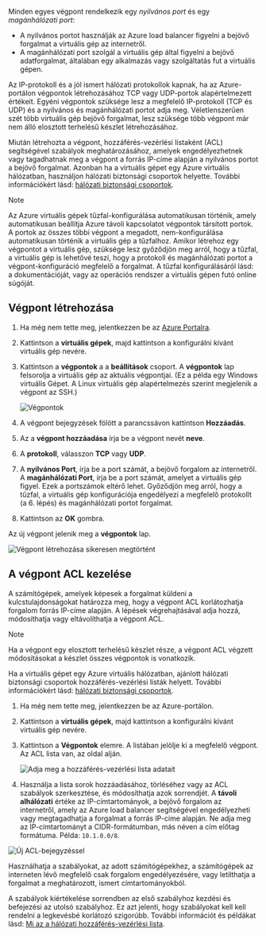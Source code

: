 
Minden egyes végpont rendelkezik egy *nyilvános port* és egy *magánhálózati port*:

* A nyilvános portot használják az Azure load balancer figyelni a bejövő forgalmat a virtuális gép az internetről.
* A magánhálózati port szolgál a virtuális gép által figyelni a bejövő adatforgalmat, általában egy alkalmazás vagy szolgáltatás fut a virtuális gépen.

Az IP-protokoll és a jól ismert hálózati protokollok kapnak, ha az Azure-portálon végpontok létrehozásához TCP vagy UDP-portok alapértelmezett értékeit. Egyéni végpontok szüksége lesz a megfelelő IP-protokoll (TCP és UDP) és a nyilvános és magánhálózati portot adja meg. Véletlenszerűen szét több virtuális gép bejövő forgalmat, lesz szüksége több végpont már nem álló elosztott terhelésű készlet létrehozásához.

Miután létrehozta a végpont, hozzáférés-vezérlési listaként (ACL) segítségével szabályok meghatározásához, amelyek engedélyezhetnek vagy tagadhatnak meg a végpont a forrás IP-címe alapján a nyilvános portot a bejövő forgalmat. Azonban ha a virtuális gépet egy Azure virtuális hálózatban, használjon hálózati biztonsági csoportok helyette. További információkért lásd: [hálózati biztonsági csoportok](../articles/virtual-network/virtual-networks-nsg.md).

> [!NOTE]
> Az Azure virtuális gépek tűzfal-konfigurálása automatikusan történik, amely automatikusan beállítja Azure távoli kapcsolatot végpontok társított portok. A portok az összes többi végpont a megadott, nem-konfigurálása automatikusan történik a virtuális gép a tűzfalhoz. Amikor létrehoz egy végpontot a virtuális gép, szüksége lesz győződjön meg arról, hogy a tűzfal, a virtuális gép is lehetővé teszi, hogy a protokoll és magánhálózati portot a végpont-konfiguráció megfelelő a forgalmat. A tűzfal konfigurálásáról lásd: a dokumentációját, vagy az operációs rendszer a virtuális gépen futó online súgóját.
>
>

## <a name="create-an-endpoint"></a>Végpont létrehozása
1. Ha még nem tette meg, jelentkezzen be az [Azure Portalra](https://portal.azure.com).
2. Kattintson a **virtuális gépek**, majd kattintson a konfigurálni kívánt virtuális gép nevére.
3. Kattintson a **végpontok** a a **beállítások** csoport. A **végpontok** lap felsorolja a virtuális gép az aktuális végpontjai. (Ez a példa egy Windows virtuális Gépet. A Linux virtuális gép alapértelmezés szerint megjelenik a végpont az SSH.)

   <!-- ![Endpoints](./media/virtual-machines-common-classic-setup-endpoints/endpointswindows.png) -->
   ![Végpontok](./media/virtual-machines-common-classic-setup-endpoints/endpointsblade.png)

4. A végpont bejegyzések fölött a parancssávon kattintson **Hozzáadás**.
5. Az a **végpont hozzáadása** írja be a végpont nevét **neve**.
6. A **protokoll**, válasszon **TCP** vagy **UDP**.
7. A **nyilvános Port**, írja be a port számát, a bejövő forgalom az internetről. A **magánhálózati Port**, írja be a port számát, amelyet a virtuális gép figyel. Ezek a portszámok eltérő lehet. Győződjön meg arról, hogy a tűzfal, a virtuális gép konfigurációja engedélyezi a megfelelő protokollt (a 6. lépés) és magánhálózati portot forgalmat.
10. Kattintson az **OK** gombra.

Az új végpont jelenik meg a **végpontok** lap.

![Végpont létrehozása sikeresen megtörtént](./media/virtual-machines-common-classic-setup-endpoints/endpointcreated.png)

## <a name="manage-the-acl-on-an-endpoint"></a>A végpont ACL kezelése
A számítógépek, amelyek képesek a forgalmat küldeni a kulcstulajdonságokat határozza meg, hogy a végpont ACL korlátozhatja forgalom forrás IP-címe alapján. A lépések végrehajtásával adja hozzá, módosíthatja vagy eltávolíthatja a végpont ACL.

> [!NOTE]
> Ha a végpont egy elosztott terhelésű készlet része, a végpont ACL végzett módosításokat a készlet összes végpontok is vonatkozik.
>
>

Ha a virtuális gépet egy Azure virtuális hálózatban, ajánlott hálózati biztonsági csoportok hozzáférés-vezérlési listák helyett. További információkért lásd: [hálózati biztonsági csoportok](../articles/virtual-network/virtual-networks-nsg.md).

1. Ha még nem tette meg, jelentkezzen be az Azure-portálon.
2. Kattintson a **virtuális gépek**, majd kattintson a konfigurálni kívánt virtuális gép nevére.
3. Kattintson a **Végpontok** elemre. A listában jelölje ki a megfelelő végpont. Az ACL lista van, az oldal alján.

   ![Adja meg a hozzáférés-vezérlési lista adatait](./media/virtual-machines-common-classic-setup-endpoints/aclpreentry.png)

4. Használja a lista sorok hozzáadásához, törléséhez vagy az ACL szabályok szerkesztése, és módosíthatja azok sorrendjét. A **távoli alhálózati** értéke az IP-címtartományok, a bejövő forgalom az internetről, amely az Azure load balancer segítségével engedélyezheti vagy megtagadhatja a forgalmat a forrás IP-címe alapján. Ne adja meg az IP-címtartományt a CIDR-formátumban, más néven a cím előtag formátuma. Példa: `10.1.0.0/8`.

 ![Új ACL-bejegyzéssel](./media/virtual-machines-common-classic-setup-endpoints/newaclentry.png)


Használhatja a szabályokat, az adott számítógépekhez, a számítógépek az interneten lévő megfelelő csak forgalom engedélyezésére, vagy letilthatja a forgalmat a meghatározott, ismert címtartományokból.

A szabályok kiértékelése sorrendben az első szabályhoz kezdési és befejezési az utolsó szabályhoz. Ez azt jelenti, hogy szabályokat kell kell rendelni a legkevésbé korlátozó szigorúbb. További információt és példákat lásd: [Mi az a hálózati hozzáférés-vezérlési lista](../articles/virtual-network/virtual-networks-acl.md).
